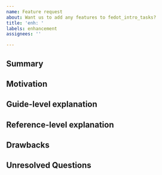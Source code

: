 ```yaml
---
name: Feature request
about: Want us to add any features to fedot_intro_tasks?
title: 'enh: '
labels: enhancement
assignees: ''

---
```


<!--
  Hi! Thanks for considering to file a feature request with fedot_intro_tasks. Please take the time to
  answer the basic questions. Please try to be as detailed as possible.

  Thanks!
-->

## Summary

<!--
  A one-paragraph explanation of the feature.
-->

## Motivation

<!--
  Why do you want to see this feature in fedot_intro_tasks? What use cases does it support?
-->

## Guide-level explanation

<!--
  Explain the proposal as if it was already included in the project and you
  were teaching it to another programmer. That generally means:

  - Introducing new named concepts.
  - Explaining the feature largely in terms of examples.
  - If applicable, provide sample error messages, deprecation warnings, or
    migration guidance.

  If this is a small feature, you may omit this section.
-->

## Reference-level explanation

<!--
  This is the technical portion of the feature request. Explain the design in
  sufficient detail that:

  - Its interaction with other features is clear.
  - It is reasonably clear how the feature would be implemented.
  - Corner cases are dissected by example.

  If you do not know how to answer this, you can omit it. No worries!
-->

## Drawbacks

<!--
  Why should we *not* do this?
-->

## Unresolved Questions

<!--
  What related issues do you consider out of scope for this feature that could be
  addressed in the future independently of the solution that comes out of this
  feature?
-->
